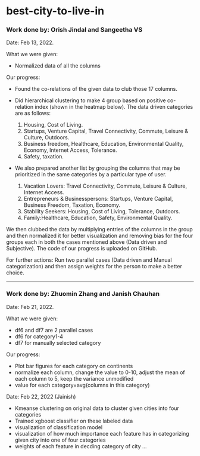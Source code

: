 # best-city-to-live-in

### Work done by: Orish Jindal and Sangeetha VS 
Date: Feb 13, 2022.

What we were given:
- Normalized data of all the columns 

Our progress:
- Found the co-relations of the given data to club those 17 columns.
- Did hierarchical clustering to make 4 group based on positive co-relation index (shown
in the heatmap below). The data driven categories are as follows:
  1) Housing, Cost of Living.
  2) Startups, Venture Capital, Travel Connectivity, Commute, Leisure & Culture,
Outdoors.
  3) Business freedom, Healthcare, Education, Environmental Quality, Economy, Internet
Access, Tolerance.
  4) Safety, taxation.

- We also prepared another list by grouping the columns that may be prioritized in the same categories by a particular type of user.
  1) Vacation Lovers:
Travel Connectivity, Commute, Leisure & Culture, Internet Access.
  2) Entrepreneurs & Businesspersons:
Startups, Venture Capital, Business Freedom, Taxation, Economy.
  3) Stability Seekers:
Housing, Cost of Living, Tolerance, Outdoors.
  4) Family:Healthcare, Education, Safety, Environmental Quality.


We then clubbed the data by multiplying entries of the columns in the group and then normalized it for better visualization and removing bias for the four groups each in both the cases mentioned above (Data driven and Subjective). The code of our progress is uploaded on GitHub.

For further actions: Run two parallel cases (Data driven and Manual categorization) and then assign weights for the person to make a better choice.

---
 
### Work done by: Zhuomin Zhang and Janish Chauhan
Date: Feb 21, 2022.

What we were given:
- df6 and df7 are 2 parallel cases
- df6 for category1-4
- df7 for manually selected category

Our progress:
- Plot bar figures for each category on continents 
- normalize each column, change the value to 0-10, adjust the mean of each column to  5, keep the variance unmodified
- value for each category=avg(columns in this category)

Date: Feb 22, 2022 (Jainish)
- Kmeanse clustering on original data to cluster given cities into four categories
- Trained xgboost classifier on these labeled data 
- visualization of classification model
- visualization of how much importance each feature has in categorizing given city into one of four categories
- weights of each feature in decding category of city
...
